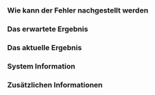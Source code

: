 ### Wie kann der Fehler nachgestellt werden



### Das erwartete Ergebnis



### Das aktuelle Ergebnis



### System Information



### Zusätzlichen Informationen


